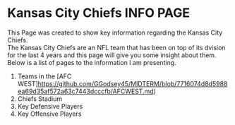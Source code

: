 # Kansas City Chiefs INFO PAGE
This Page was created to show key information regarding the Kansas City Chiefs.  
The Kansas City Chiefs are  an NFL team that has been on top of its dvision for the last 4 years and this page will give you some insight about them.
Below is a list of pages to the information I am presenting.

1. Teams in the [AFC WEST]https://github.com/GGodsey45/MIDTERM/blob/7716074d8d5988ea69d35af572a63c7443dcccfb/AFCWEST.md)
2. Chiefs Stadium
3. Key Defensive Players
4. Key Offensive Players
